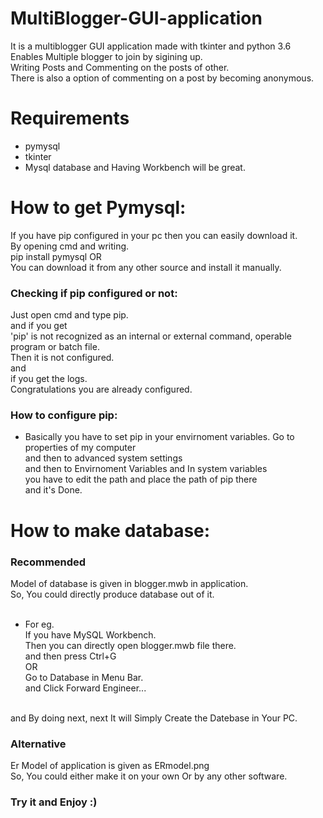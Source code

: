 # MultiBlogger-GUI-application
It is a multiblogger GUI application made with tkinter and python 3.6<br /> 
Enables Multiple blogger to join by sigining up.<br />
Writing Posts and Commenting on the posts of other.<br />
There is also a option of commenting on a post by becoming anonymous.<br />

# Requirements 
* pymysql 
* tkinter
* Mysql database and Having Workbench will be great.
# How to get Pymysql: 
If you have pip configured in your pc then you can easily download it.<br />
By opening cmd and writing.<br />
    pip install pymysql
OR <br />
You can download it from any other source and install it manually.
    
### Checking if pip configured or not:
Just open cmd and type pip.<br />
and if you get<br /> 
'pip' is not recognized as an internal or external command,
operable program or batch file.<br />
Then it is not configured.<br />
and<br />
if you get the logs.<br />
Congratulations you are already configured.

### How to configure pip:
* Basically you have to set pip in your envirnoment variables.
Go to properties of my computer<br />
and then to advanced system settings<br />
and then to Envirnoment Variables and In system variables<br />
you have to edit the path and place the path of pip there<br />
and it's Done.

# How to make database:
### Recommended
 Model of database is given in blogger.mwb in application.<br />
 So, You could directly produce database out of it.<br />
 <br />
 * For eg.<br />
 If you have MySQL Workbench.<br />
 Then you can directly open blogger.mwb file there.<br />
 and then press Ctrl+G<br />
 OR<br />
 Go to Database in Menu Bar.<br />
 and Click Forward Engineer...<br />
 <br />
 and By doing next, next It will Simply Create the Datebase in Your PC.
 
### Alternative
Er Model of application is given as ERmodel.png<br />
So, You could either make it on your own Or by any other software.
 



### Try it and Enjoy :)
